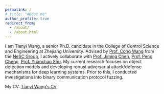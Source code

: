```yaml
---
permalink: /
# title: "About me"
author_profile: true
redirect_from: 
  - /about/
  - /about.html
---
```


I am Tianyi Wang, a senior Ph.D. candidate in the College of Control Science and Engineering at Zhejiang University. Advised by [Prof. Cong Wang](https://cwang-zju.github.io/) from the [NeSC Group](http://nesc.zju.edu.cn/), I actively collaborate with [Prof. Jiming Chen](https://mypage.zju.edu.cn/jmchen), [Prof. Peng Cheng](https://person.zju.edu.cn/cp), [Prof. Yuanchao Shu](https://yshu.org/). My current research focuses on object detection models and developing robust adversarial attack/defense mechanisms for deep learning systems. Prior to this, I conducted investigations into binary communication protocol fuzzing. 

My CV: [Tianyi Wang's CV](https://hill-wu-1998.github.io/files/CV_wty.pdf)

